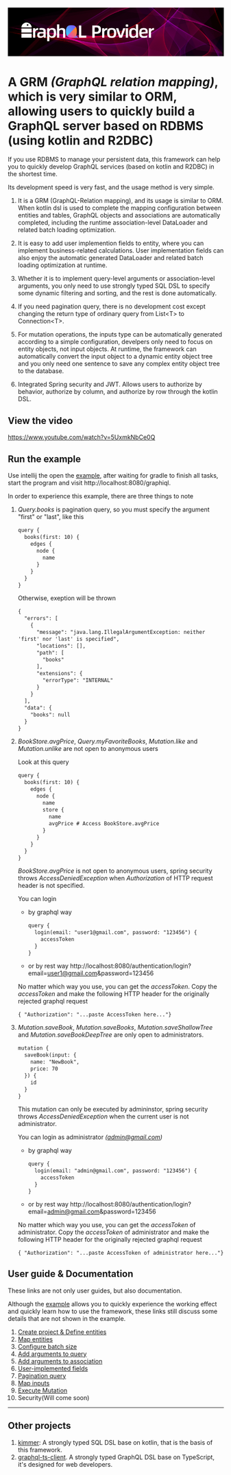 ![Loading_logo image](logo.jpg)
# A GRM *(GraphQL relation mapping)*, which is very similar to ORM, allowing users to quickly build a GraphQL server based on RDBMS (using kotlin and R2DBC)

If you use RDBMS to manage your persistent data, this framework can help you to quickly develop GraphQL services (based on kotlin and R2DBC) in the shortest time.

Its development speed is very fast, and the usage method is very simple.


1. It is a GRM (GraphQL-Relation mapping), and its usage is similar to ORM. When kotlin dsl is used to complete the mapping configuration between entities and tables, GraphQL objects and associations are automatically completed, including the runtime association-level DataLoader and related batch loading optimization.

2. It is easy to add user implemention fields to entity, where you can implement business-related calculations. User implementation fields can also enjoy the automatic generated DataLoader and related batch loading optimization at runtime.

3. Whether it is to implement query-level arguments or association-level arguments, you only need to use  strongly typed SQL DSL to specify some dynamic filtering and sorting, and the rest is done automatically.

4. If you need pagination query, there is no development cost except changing the return type of ordinary query from List&lt;T&gt; to Connection&lt;T&gt;.

5. For mutation operations, the inputs type can be automatically generated according to a simple configuration, develpers only need to focus on entity objects, not input objects. At runtime, the framework can automatically convert the input object to a dynamic entity object tree and you only need one sentence to save any complex entity object tree to the database.

6. Integrated Spring security and JWT. Allows users to authorize by behavior, authorize by column, and authorize by row through the kotlin DSL.

## View the video
https://www.youtube.com/watch?v=5UxmkNbCe0Q

## Run the example
Use intellij the open the [example](https://github.com/babyfish-ct/graphql-provider/tree/main/example), after waiting for gradle to finish all tasks, start the program and visit http://localhost:8080/graphiql.

In order to experience this example, there are three things to note

1. *Query.books* is pagination query, so you must specify the argument "first" or "last", like this
    ```
    query {
      books(first: 10) {
        edges {
          node {
            name
          }
        }
      }
    }
    ```
  
    Otherwise, exeption will be thrown

    ```
    {
      "errors": [
        {
          "message": "java.lang.IllegalArgumentException: neither 'first' nor 'last' is specified",
          "locations": [],
          "path": [
            "books"
          ],
          "extensions": {
            "errorType": "INTERNAL"
          }
        }
      ],
      "data": {
        "books": null
      }
    }
    ```
2. *BookStore.avgPrice*, *Query.myFavoriteBooks*, *Mutation.like* and *Mutation.unlike* are not open to anonymous users

    Look at this query

    ```
    query {
      books(first: 10) {
        edges {
          node {
            name
            store {
              name
              avgPrice # Access BookStore.avgPrice
            }
          }
        }
      }
    }
    ```

    *BookStore.avgPrice* is not open to anonymous users, spring security throws *AccessDeniedException* when *Authorization* of HTTP request header is not specified.

    You can login 
    - by graphql way
      ```
      query {
        login(email: "user1@gmail.com", password: "123456") {
          accessToken
        }
      }
      ```
    - or by rest way
      http://localhost:8080/authentication/login?email=user1@gmail.com&password=123456

    No matter which way you use, you can get the *accessToken*. Copy the *accessToken* and make the following HTTP header for the originally rejected graphql request
    ````
    { "Authorization": "...paste AccessToken here..."}
    ````

3. *Mutation.saveBook*, *Mutation.saveBooks*, *Mutation.saveShallowTree* and *Mutation.saveBookDeepTree* are only open to administrators.

    ```
    mutation {
      saveBook(input: {
        name: "NewBook",
        price: 70
      }) {
        id
      }
    }
    ```

    This mutation can only be executed by admininstor, spring security throws *AccessDeniedException* when the current user is not administrator.

    You can login as administrator *(admin@gmail.com)*
    - by graphql way
      ```
      query {
        login(email: "admin@gmail.com", password: "123456") {
          accessToken
        }
      }
      ```
    - or by rest way
      http://localhost:8080/authentication/login?email=admin@gmail.com&password=123456

    No matter which way you use, you can get the *accessToken* of administrator. Copy the *accessToken* of administrator and make the following HTTP header for the originally rejected graphql request
    ````
    { "Authorization": "...paste AccessToken of administrator here..."}
    ````
  
## User guide & Documentation

These links are not only user guides, but also documentation.

Although the [example](https://github.com/babyfish-ct/graphql-provider/tree/main/example) allows you to quickly experience the working effect and quickly learn how to use the framework, these links still discuss some details that are not shown in the example.

1. [Create project & Define entities](./doc/entities.md)
2. [Map entities](./doc/entity-mapper.md)
3. [Configure batch size](./doc/batch-size.md)
4. [Add arguments to query](./doc/query-arguments.md)
5. [Add arguments to association](./doc/association-arguments.md)
6. [User-implemented fields](./doc/user-implementation.md)
7. [Pagination query](./doc/pagination.md)
8. [Map inputs](./doc/input-mapper.md)
9. [Execute Mutation](./doc/mutation.md)
10. Security(Will come soon)
-----------

## Other projects
1. [kimmer](https://github.com/babyfish-ct/kimmer): A strongly typed SQL DSL base on kotlin, that is the basis of this framework.
2. [graphql-ts-client](https://github.com/babyfish-ct/graphql-ts-client). A strongly typed GraphQL DSL base on TypeScript, it's designed for web developers.
